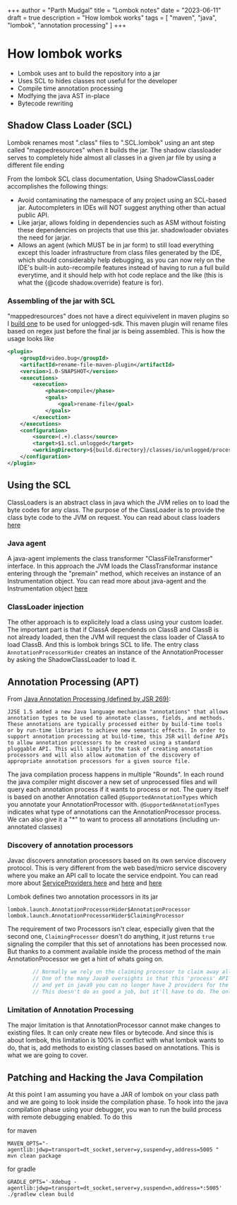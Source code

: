 +++
author = "Parth Mudgal"
title = "Lombok notes"
date = "2023-06-11"
draft = true
description = "How lombok works"
tags = [
    "maven",
    "java",
    "lombok",
    "annotation processing"
]
+++

# How lombok works

- Lombok uses ant to build the repository into a jar
- Uses SCL to hides classes not useful for the developer
- Compile time annotation processing
- Modfying the java AST in-place
- Bytecode rewriting

## Shadow Class Loader (SCL)

Lombok renames most ".class" files to ".SCL.lombok" using an ant step called "mappedresources" when it builds the jar. The shadow classloader serves to completely hide almost all classes in a given jar file by using a different file ending

From the lombok SCL class documentation,  Using ShadowClassLoader accomplishes the following things:
- Avoid contaminating the namespace of any project using an SCL-based jar. Autocompleters in IDEs will NOT suggest anything other than actual public API.
- Like jarjar, allows folding in dependencies such as ASM without foisting these dependencies on projects that use this jar. shadowloader obviates the need for jarjar.
- Allows an agent (which MUST be in jar form) to still load everything except this loader infrastructure from class files generated by the IDE, which should
  considerably help debugging, as you can now rely on the IDE's built-in auto-recompile features instead of having to run a full build everytime, and it should help
  with hot code replace and the like (this is what the {@code shadow.override} feature is for).

### Assembling of the jar with SCL

"mappedresources" does not have a direct equivivelent in maven plugins so I [build one](https://github.com/unloggedio/rename-file-maven-plugin) to be used for unlogged-sdk. This maven plugin will rename files based on regex just before the final jar is being assembled. This is how the usage looks like

```xml
<plugin>
    <groupId>video.bug</groupId>
    <artifactId>rename-file-maven-plugin</artifactId>
    <version>1.0-SNAPSHOT</version>
    <executions>
        <execution>
            <phase>compile</phase>
            <goals>
                <goal>rename-file</goal>
            </goals>
        </execution>
    </executions>
    <configuration>
        <source>(.+).class</source>
        <target>$1.scl.unlogged</target>
        <workingDirectory>${build.directory}/classes/io/unlogged/processor</workingDirectory>
    </configuration>
</plugin>
```

## Using the SCL

ClassLoaders is an abstract class in java which the JVM relies on to load the byte codes for any class. The purpose of the ClassLoader is to provide the class byte code to the JVM on request. You can read about class loaders [here](https://www.baeldung.com/java-classloaders)


### Java agent
A java-agent implements the class transformer "ClassFileTransformer" interface. In this approach the JVM loads the ClassTransformar instance entering through the "premain" method, which receives an instance of an Instrumentation object. You can read more about java-agent and the Instrumentation object [here](https://www.baeldung.com/java-instrumentation)

### ClassLoader injection
The other approach is to explicitely load a class using your custom loader. The important part is that if ClassA dependends on ClassB and ClassB is not already loaded, then the JVM will request the class loader of ClassA to load ClassB. And this is lombok brings SCL to life. The entry class `AnnotationProcessorHider` creates an instance of the AnnotationProcesser by asking the ShadowClassLoader to load it.



## Annotation Processing (APT)

From [Java Annotation Processing (defined by JSR 269)](https://jcp.org/en/jsr/detail?id=269): 

```
J2SE 1.5 added a new Java language mechanism "annotations" that allows annotation types to be used to annotate classes, fields, and methods. These annotations are typically processed either by build-time tools or by run-time libraries to achieve new semantic effects. In order to support annotation processing at build-time, this JSR will define APIs to allow annotation processors to be created using a standard pluggable API. This will simplify the task of creating annotation processors and will also allow automation of the discovery of appropriate annotation processors for a given source file.
```

The java compilation process happens in multiple "Rounds". In each round the java compiler might discover a new set of unprocessed files and will query each annotation process if it wants to process or not. The query itself is based on another Annotation called `@SupportedAnnotationTypes` which you annotate your AnnotationProcessor with. `@SupportedAnnotationTypes` indicates what type of annotations can the AnnotationProcessor process. We can also give it a "\*" to want to process all annotations (including un-annotated classes)

### Discovery of annotation processors

Javac discovers annotation processors based on its own service discovery protocol. This is very different from the web based/micro service discovery where you make an API call to locate the service endpoint. You can read more about [ServiceProviders here](https://docs.oracle.com/javase/6/docs/api/java/util/ServiceLoader.html) and [here](https://stackoverflow.com/questions/4544899/java-meta-inf-services) and [here](https://www.baeldung.com/java-spi)

Lombok defines two annotation processors in its jar

```
lombok.launch.AnnotationProcessorHider$AnnotationProcessor
lombok.launch.AnnotationProcessorHider$ClaimingProcessor
```

The requirement of two Processors isn't clear, especially given that the second one, `ClaimingProcessor` doesn't do anything, it just returns `true` signaling the compiler that this set of annotations has been processed now. But thanks to a comment available inside the process method of the main AnnotationProcessor we get a hint of whats going on.

```java
        // Normally we rely on the claiming processor to claim away all lombok annotations.
        // One of the many Java9 oversights is that this 'process' API has not been fixed to address the point that 'files I want to look at' and 'annotations I want to claim' must be one and the same,
        // and yet in java9 you can no longer have 2 providers for the same service, thus, if you go by module path, lombok no longer loads the ClaimingProcessor.
        // This doesn't do as good a job, but it'll have to do. The only way to go from here, I think, is either 2 modules, or use reflection hackery to add ClaimingProcessor during our init.
```


### Limitation of Annotation Processing

The major limitation is that AnnotationProcessor cannot make changes to existing files. It can only create new files or bytecode. And since this is about lombok, this limitation is 100% in conflict with what lombok wants to do, that is, add methods to existing classes based on annotations. This is what we are going to cover.



## Patching and Hacking the Java Compilation

At this point I am assuming you have a JAR of lombok on your class path and we are going to look inside the compilation phase. To hook into the java compilation phase using your debugger, you wan to run the build process with remote debugging enabled. To do this

for maven

```MAVEN_OPTS="-agentlib:jdwp=transport=dt_socket,server=y,suspend=y,address=5005 " mvn clean package ```


for gradle

```GRADLE_OPTS='-Xdebug -agentlib:jdwp=transport=dt_socket,server=y,suspend=n,address=*:5005'  ./gradlew clean build```













